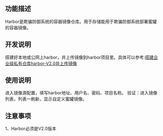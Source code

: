 ## 功能描述
Harbor是欺骗防御系统的容器镜像仓库。用于存储能用于欺骗防御系统部署蜜罐的容器镜像。

## 开发说明
搭建好本地或公网上harbor，并上传镜像到harbor项目里。具体可以参考:[搭建企业级私有仓库harbor-V2.0并上传镜像](https://bbs.huaweicloud.com/blogs/196221)

## 使用说明
进入镜像源配置，填写harbor地址、用户名、密码、项目名称。
验证：进入镜像列表，列表一刷新，显示自定义蜜罐镜像。

## 注意事项
1、Harbor必须是V2.0版本
